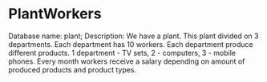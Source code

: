 # PlantWorkers

Database name: plant;
Description:
We have a plant. This plant divided on 3 departments.
Each department has 10 workers.
Each department produce different products.
1 department - TV sets, 2 - computers, 3 - mobile phones.
Every month workers receive a salary depending on amount of produced products and product types.


